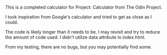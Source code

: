 This is a completed calculator for Project: Calculator from The Odin Project.

I took inspiration from Google's calculator and tried to get as close as I could.

The code is likely longer than it needs to be. I may revisit and try to reduce the amount of code used. I didn't utilize data attribute in index.html. 

From my testing, there are no bugs, but you may potentially find some.

